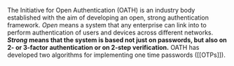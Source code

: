The Initiative for Open Authentication (OATH) is an industry body established with the aim of developing an open, strong authentication framework. _Open_ means a system that any enterprise can link into to perform authentication of users and devices across different networks. **_Strong_ means that the system is based not just on passwords, but also on 2- or 3-factor authentication or on 2-step verification.** OATH has developed two algorithms for implementing one time passwords ([[OTPs]]).